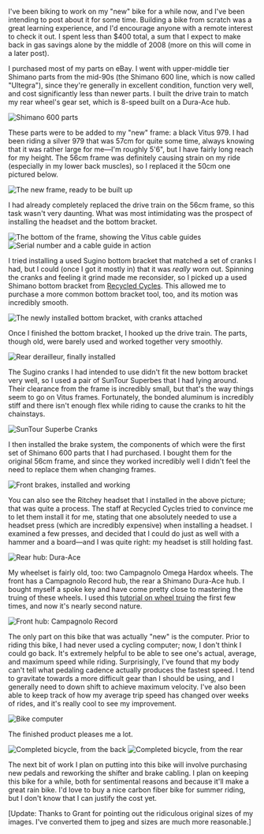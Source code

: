 I've been biking to work on my "new" bike for a while now, and I've been intending to post about it for some time.  Building a bike from scratch was a great learning experience, and I'd encourage anyone with a remote interest to check it out.  I spent less than $400 total, a sum that I expect to make back in gas savings alone by the middle of 2008 (more on this will come in a later post).

I purchased most of my parts on eBay.  I went with upper-middle tier Shimano parts from the mid-90s (the Shimano 600 line, which is now called "Ultegra"), since they're generally in excellent condition, function very well, and cost significantly less than newer parts.  I built the drive train to match my rear wheel's gear set, which is 8-speed built on a Dura-Ace hub.

<img src="//threebrothers.org/files/vitus-979/01-parts.jpg" alt="Shimano 600 parts" />

These parts were to be added to my "new" frame: a black Vitus 979.  I had been riding a silver 979 that was 57cm for quite some time, always knowing that it was rather large for me&mdash;I'm roughly 5'6", but I have fairly long reach for my height.  The 56cm frame was definitely causing strain on my ride (especially in my lower back muscles), so I replaced it the 50cm one pictured below.

<img src="//threebrothers.org/files/vitus-979/02-frame.jpg" alt="The new frame, ready to be built up" />

I had already completely replaced the drive train on the 56cm frame, so this task wasn't very daunting.  What was most intimidating was the prospect of installing the headset and the bottom bracket.

<img src="//threebrothers.org/files/vitus-979/03-frame-cu1.jpg" alt="The bottom of the frame, showing the Vitus cable guides" />

<img src="//threebrothers.org/files/vitus-979/04-frame-cu2.jpg" alt="Serial number and a cable guide in action" />

I tried installing a used Sugino bottom bracket that matched a set of cranks I had, but  I could (once I got it mostly in) that it was <em>really</em> worn out.  Spinning the cranks and feeling it grind made me reconsider, so I picked up a used Shimano bottom bracket from <a href="http://www.recycledcycles.com">Recycled Cycles</a>.  This allowed me to purchase a more common bottom bracket tool, too, and its motion was incredibly smooth.

<img src="//threebrothers.org/files/vitus-979/05-frame-cu3.jpg" alt="The newly installed bottom bracket, with cranks attached" />

Once I finished the bottom bracket, I hooked up the drive train.  The parts, though old, were barely used and worked together very smoothly.

<img src="//threebrothers.org/files/vitus-979/06-rear-derailleur.jpg" alt="Rear derailleur, finally installed" />

The Sugino cranks I had intended to use didn't fit the new bottom bracket very well, so I used a pair of SunTour Superbes that I had lying around.  Their clearance from the frame is incredibly small, but that's the way things seem to go on Vitus frames.  Fortunately, the bonded aluminum is incredibly stiff and there isn't enough flex while riding to cause the cranks to hit the chainstays.

<img src="//threebrothers.org/files/vitus-979/07-cranks.jpg" alt="SunTour Superbe Cranks" />

I then installed the brake system, the components of which were the first set of Shimano 600 parts that I had purchased.  I bought them for the original 56cm frame, and since they worked incredibly well I didn't feel the need to replace them when changing frames.

<img src="//threebrothers.org/files/vitus-979/08-front-brakes.jpg" alt="Front brakes, installed and working" />

You can also see the Ritchey headset that I installed in the above picture; that was quite a process.  The staff at Recycled Cycles tried to convince me to let them install it for me, stating that one absolutely needed to use a headset press (which are incredibly expensive) when installing a headset.  I examined a few presses, and decided that I could do just as well with a hammer and a board&mdash;and I was quite right: my headset is still holding fast.

<img src="//threebrothers.org/files/vitus-979/09-rear-hub.jpg" alt="Rear hub: Dura-Ace" />

My wheelset is fairly old, too: two Campagnolo Omega Hardox wheels.  The front has a Campagnolo Record hub, the rear a Shimano Dura-Ace hub.  I bought myself a spoke key and have come pretty close to mastering the truing of these wheels.  I used this <a href="http://www.kenkifer.com/bikepages/skills/spokes.htm">tutorial on wheel truing</a> the first few times, and now it's nearly second nature.

<img src="//threebrothers.org/files/vitus-979/10-front-hub.jpg" alt="Front hub: Campagnolo Record" />

The only part on this bike that was actually "new" is the computer.  Prior to riding this bike, I had never used a cycling computer; now, I don't think I could go back.  It's extremely helpful to be able to see one's actual, average, and maximum speed while riding.  Surprisingly, I've found that my body can't tell what pedaling cadence actually produces the fastest speed.  I tend to gravitate towards a more difficult gear than I should be using, and I generally need to down shift to achieve maximum velocity.  I've also been able to keep track of how my average trip speed has changed over weeks of rides, and it's really cool to see my improvement.

<img src="//threebrothers.org/files/vitus-979/11-computer.jpg" alt="Bike computer" />

The finished product pleases me a lot.

<img src="//threebrothers.org/files/vitus-979/12-complete-rear.jpg" alt="Completed bicycle, from the back" />

<img src="//threebrothers.org/files/vitus-979/13-complete-front.jpg" alt="Completed bicycle, from the rear" />

The next bit of work I plan on putting into this bike will involve purchasing new pedals and reworking the shifter and brake cabling.  I plan on keeping this bike for a while, both for sentimental reasons and because it'll make a great rain bike.  I'd love to buy a nice carbon fiber bike for summer riding, but I don't know that I can justify the cost yet.

[Update: Thanks to Grant for pointing out the ridiculous original sizes of my images.  I've converted them to jpeg and sizes are much more reasonable.]
